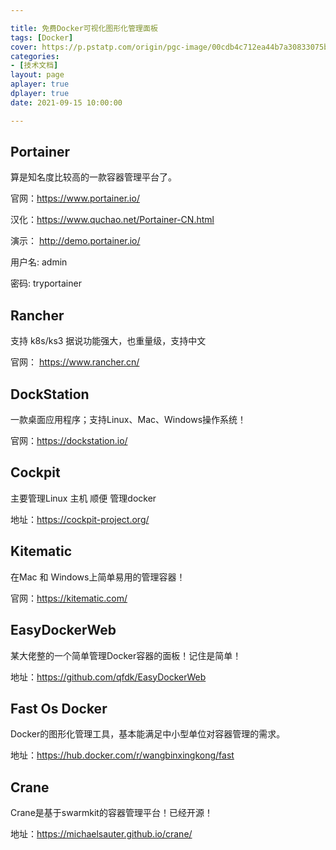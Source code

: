 ```yaml
---

title: 免费Docker可视化图形化管理面板
tags: [Docker]
cover: https://p.pstatp.com/origin/pgc-image/00cdb4c712ea44b7a30833075b0c637d
categories:
- [技术文档]
layout: page
aplayer: true
dplayer: true
date: 2021-09-15 10:00:00

---
```


## **Portainer**

算是知名度比较高的一款容器管理平台了。

官网：https://www.portainer.io/

汉化：https://www.quchao.net/Portainer-CN.html

演示： http://demo.portainer.io/

用户名: admin

密码: tryportainer

## **Rancher**

支持 k8s/ks3 据说功能强大，也重量级，支持中文

官网： https://www.rancher.cn/

## **DockStation**

一款桌面应用程序；支持Linux、Mac、Windows操作系统！

官网：https://dockstation.io/

## **Cockpit**

主要管理Linux 主机 顺便 管理docker

地址：https://cockpit-project.org/

## **Kitematic**

在Mac 和 Windows上简单易用的管理容器！

官网：https://kitematic.com/

## **EasyDockerWeb**

某大佬整的一个简单管理Docker容器的面板！记住是简单！

地址：https://github.com/qfdk/EasyDockerWeb

## **Fast Os Docker**

Docker的图形化管理工具，基本能满足中小型单位对容器管理的需求。

地址：https://hub.docker.com/r/wangbinxingkong/fast

## **Crane**

Crane是基于swarmkit的容器管理平台！已经开源！

地址：https://michaelsauter.github.io/crane/